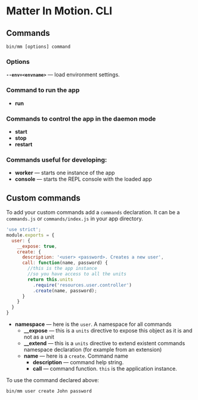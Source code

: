 # Matter In Motion. CLI

## Commands
`bin/mm [options] command`

### Options
**`--env=<envname>`** — load environment settings.

### Command to run the app
* __run__

### Commands to control the app in the daemon mode
* __start__
* __stop__
* __restart__

### Commands useful for developing:
* __worker__ — starts one instance of the app
* __console__ — starts the REPL console with the loaded app

## Custom commands

To add your custom commands add a `commands` declaration. It can be a `commands.js` or `commands/index.js` in your app directory.

```js
'use strict';
module.exports = {
  user: {
    __expose: true,
    create: {
      description: '<user> <password>. Creates a new user',
      call: function(name, password) {
        //this is the app instance
        //so you have access to all the units
        return this.units
          .require('resources.user.controller')
          .create(name, password);
      }
    }
  }
}
```

* **namespace** — here is the `user`. A namespace for all commands
  - **__expose** — this is a `units` directive to expose this object as it is and not as a unit
  - **__extend** — this is a `units` directive to extend existent commands namespace declaration (for example from an extension)
  - **name** — here is a `create`. Command name
    + **description** — command help string.
    + **call** — command function. `this` is the application instance.

To use the command declared above:

`bin/mm user create John password`
